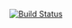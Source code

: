 [![Build Status](https://travis-ci.org/derilevi/szte2016fall.svg?branch=ci)](https://travis-ci.org/derilevi/szte2016fall)
